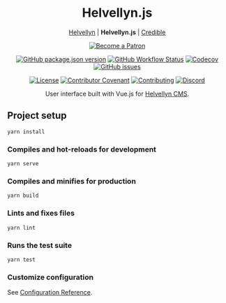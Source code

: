 <h1 id="helvellyn-js" align="center">Helvellyn.js</h1>

<p align="center"><a href="https://github.com/thombruce/helvellyn">Helvellyn</a> | <strong>Helvellyn.js</strong> | <a href="https://github.com/thombruce/credible">Credible</a></p>

<p align="center"><a href="https://www.patreon.com/thombruce"><img src="https://c5.patreon.com/external/logo/become_a_patron_button.png" alt="Become a Patron"></a></p>

<p align="center"><a href="https://github.com/thombruce/helvellyn.js/releases"><img src="https://img.shields.io/github/package-json/v/thombruce/helvellyn.js" alt="GitHub package.json version"></a>
<a href="https://github.com/thombruce/helvellyn.js/actions"><img src="https://img.shields.io/github/workflow/status/thombruce/helvellyn.js/CI?logo=github" alt="GitHub Workflow Status"></a>
<a href="https://codecov.io/gh/thombruce/helvellyn.js"><img src="https://img.shields.io/codecov/c/github/thombruce/helvellyn.js?logo=codecov" alt="Codecov"></a>
<a href="https://github.com/thombruce/helvellyn.js/issues"><img src="https://img.shields.io/github/issues-raw/thombruce/helvellyn.js?logo=github" alt="GitHub issues"></a></p>

<p align="center"><a href="LICENSE"><img src="https://img.shields.io/badge/license-MIT-green.svg" alt="License"></a>
<a href="CODE_OF_CONDUCT.md"><img src="https://img.shields.io/badge/Contributor%20Covenant-v1.4%20adopted-ff69b4.svg" alt="Contributor Covenant"></a>
<a href="CONTRIBUTING.md"><img src="https://img.shields.io/badge/contributions-welcome-blue.svg" alt="Contributing"></a>
<a href="https://discord.gg/JDSh5dQ"><img src="https://img.shields.io/discord/697123984231366716?color=7289da&label=chat&logo=discord" alt="Discord"></a></p>

<p align="center">User interface built with Vue.js for <a href="https://github.com/thombruce/helvellyn">Helvellyn CMS</a>.</p>

## Project setup
```
yarn install
```

### Compiles and hot-reloads for development
```
yarn serve
```

### Compiles and minifies for production
```
yarn build
```

### Lints and fixes files
```
yarn lint
```

### Runs the test suite
```
yarn test
```

### Customize configuration
See [Configuration Reference](https://cli.vuejs.org/config/).
